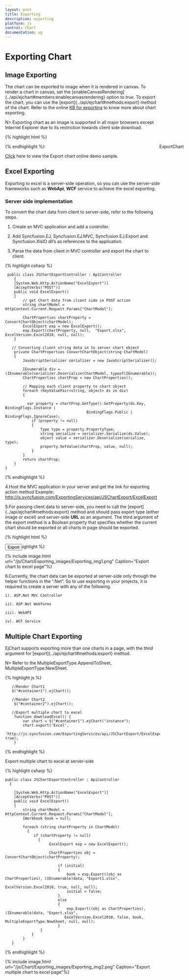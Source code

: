 ```yaml
---
layout: post
title: Exporting
description: exporting
platform: js
control: Chart
documentation: ug
---
```


# Exporting Chart

## Image Exporting

The chart can be exported to image when it is rendered in canvas. To render a chart in canvas, set the [enableCanvasRendering]{../api/ejchart#members:enablecanvasrendering} option to *true*. To export the chart, you can use the [export]{../api/ejchart#methods:export} method of the chart. Refer to the online [KB for exporting](http://www.syncfusion.com/kb/5045) to know more about chart exporting. 

N> Exporting chart as an image is supported in all major browsers except Internet Explorer due to its restriction towards client side download.

{% highlight html %}

<body>
<!--Chart download link-->
    <a id="download" download="Chart.png" style="cursor: pointer; position: absolute;right: 150px;">ExportChart</a>
   <div id="chartcontainer"></div>
<script>
       
        $("#chartcontainer").ejChart({
   
               // ...
               //Enable Canvas mode to export chart as image
               enableCanvasRendering: true
         });
        function download() {
            var canvas = $("#chartcontainer").ejChart("export");
            var dt = canvas.toDataURL();
            this.href = dt;
        }
        if (document.getElementById('download').addEventListener)
            document.getElementById('download').addEventListener('click', download, false);
        else
            document.getElementById('download').attachEvent('onclick', download, false);
</script>
</body>


{% endhighlight %}

[Click](http://js.syncfusion.com/demos/web/#!/azure/chart/export) here to view the Export chart online demo sample.


## Excel Exporting

Exporting to excel is a server-side operation, so you can use the server-side frameworks such as **WebApi**, **WCF** service to achieve the excel exporting.

### Server side implementation

To convert the chart data from client to server-side, refer to the following steps.

1. Create an MVC application and add a controller.

2. Add Syncfusion.EJ, Syncfusion.EJ.MVC, Syncfusion.EJ.Export and Syncfusion.XlsIO dll’s as references to the application.

3. Parse the data from client in MVC controller and export the chart to client.  

{% highlight csharp %}

     public class JSChartExportController : ApiController
        {
        [System.Web.Http.ActionName("ExcelExport")]
        [AcceptVerbs("POST")]
        public void ExcelExport()
        {          
            // get Chart data from client side in POST action
            string chartModel = HttpContext.Current.Request.Params["ChartModel"];  

            ChartProperties chartProperty = ConvertChartObject(chartModel);
            ExcelExport exp = new ExcelExport();          
            exp.Export(chartProperty, null,  "Export.xlsx", ExcelVersion.Excel2010, null, null);
        }
        
       // Converting client string data in to server chart object
        private ChartProperties ConvertChartObject(string ChartModel)
        {
            JavaScriptSerializer serializer = new JavaScriptSerializer();

            IEnumerable div = (IEnumerable)serializer.Deserialize(ChartModel, typeof(IEnumerable));
            ChartProperties chartProp = new ChartProperties();
            
            // Mapping each client property to chart object
            foreach (KeyValuePair<string, object> ds in div)
            {

              var property = chartProp.GetType().GetProperty(ds.Key, BindingFlags.Instance | 
                                         BindingFlags.Public |  BindingFlags.IgnoreCase);
                if (property != null)
                {
                    Type type = property.PropertyType;
                    string serialize = serializer.Serialize(ds.Value);
                    object value = serializer.Deserialize(serialize, type);
                    property.SetValue(chartProp, value, null);
                }
            }
            return chartProp;
        } 
    }


{% endhighlight %}

4.Host the MVC application in your server and get the link for exporting action method
Example: http://js.syncfusion.com/ExportingServices/api/JSChartExport/ExcelExport

5.For passing client data to server-side, you need to call the [export]{../api/ejchart#methods:export} method and should pass export type (either image or excel) and server-side **URL** as an argument. The third argument of the export method is a Boolean property that specifies whether the current chart should be exported or all charts in page should be exported.


{% highlight html %}

<body>
    <!--Export Char to Excel-->
  <a id="downloadexcel" style="cursor: pointer; position:absolute;">
  <button onclick="downloadExcel()" title="Excel Export" value="Export">Export</button>
      </a>
   <div id="chartcontainer"></div>
   
<script>
       //Render Chart1
        $("#chartcontainer").ejChart();

       //Export chart to excel
        function downloadExcel() {
            var chart = $("#chartcontainer").ejChart("instance");
            var exportChart = chart["export"];
           exportChart.call(chart, 'Excel', 
                                      'http://js.syncfusion.com/ExportingServices/api/JSChartExport/ExcelExport');
        }

</script>
</body>

{% endhighlight %}

{% include image.html url="/js/Chart/Exporting_images/Exporting_img1.png" Caption="Export chart to excel page"%}

6.Currently, the chart data can be exported at server-side only through the helper functions in the “.Net”. So to use exporting in your projects, it is required to create a server with any of the following.
 
	i). ASP.Net MVC Controller
    
    ii). ASP.Net Webforms
    
    iii). WebAPI
    
    iv). WCF Service


## Multiple Chart Exporting

EjChart supports exporting more than one charts in a page, with the *third* argument for [export]{../api/ejchart#methods:export} method.

N> Refer to the MultipleExportType.AppendToSheet, MultipleExportType.NewSheet. 

{% highlight js %}

       //Render Chart1
       $("#container1").ejChart();

       //Render Chart2
        $("#container2").ejChart();

       //Export multiple chart to excel
        function downloadExcel() {
            var chart = $("#container1").ejChart("instance");
            chart.export('Excel', 
                      'http://js.syncfusion.com/ExportingServices/api/JSChartExport/ExcelExport', true);
        }


{% endhighlight %}


Export multiple chart to excel at server-side

{% highlight csharp %}

    public class JSChartExportController : ApiController
      {
         
        [System.Web.Http.ActionName("ExcelExport")]
        [AcceptVerbs("POST")]
        public void ExcelExport()
        {          
            string chartModel = HttpContext.Current.Request.Params["ChartModel"];  
            IWorkbook book = null;         
 
            foreach (string chartProperty in ChartModel)
              {
                 if (chartProperty != null)
                   {
                        ExcelExport exp = new ExcelExport();                    
                                           
                        ChartProperties obj = ConvertChartObject(chartProperty);
                        
                            if (initial)
                            {
                                book = exp.Export((obj as ChartProperties), (IEnumerable)data, "Export1.xlsx", 
                                                    ExcelVersion.Excel2010, true, null, null);
                                initial = false;
                            }                            
                            else
                            {
                                exp.Export((obj as ChartProperties), (IEnumerable)data, "Export.xlsx", 
                               ExcelVersion.Excel2010, false, book, MultipleExportType.NewSheet, null, null);
                            }                     
                    }
                }
            }      
       }


{% endhighlight %}

{% include image.html url="/js/Chart/Exporting_images/Exporting_img2.png" Caption="Export multiple chart to excel page"%}
